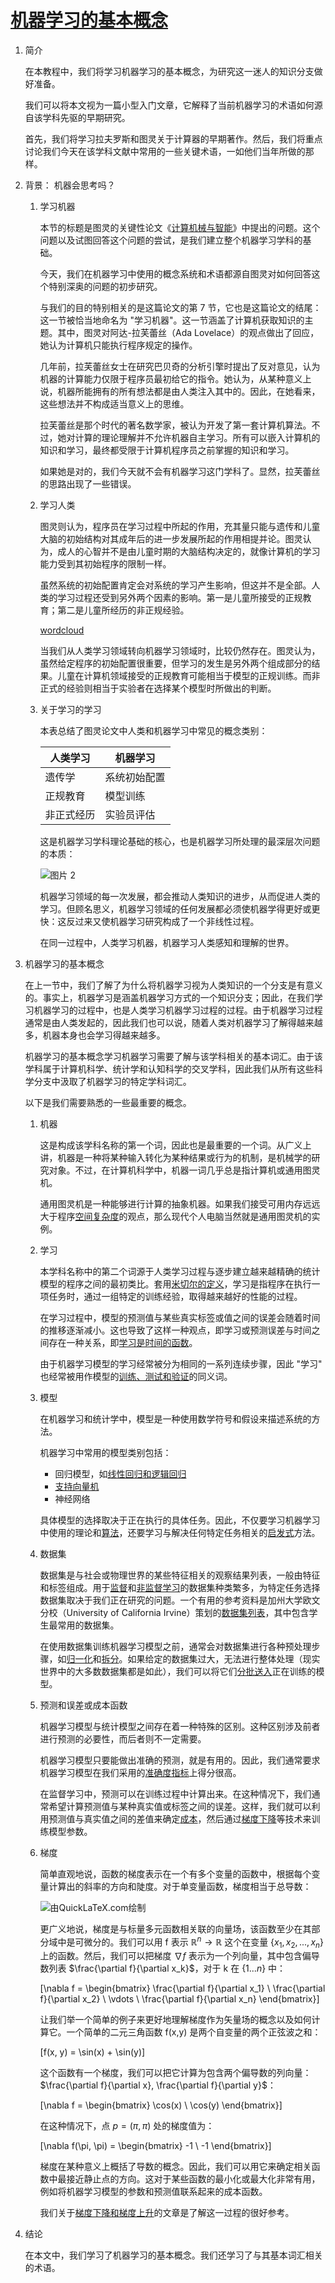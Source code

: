 # [机器学习的基本概念](https://www.baeldung.com/cs/ml-fundamentals)

1. 简介

    在本教程中，我们将学习机器学习的基本概念，为研究这一迷人的知识分支做好准备。

    我们可以将本文视为一篇小型入门文章，它解释了当前机器学习的术语如何源自该学科先驱的早期研究。

    首先，我们将学习拉夫罗斯和图灵关于计算器的早期著作。然后，我们将重点讨论我们今天在该学科文献中常用的一些关键术语，一如他们当年所做的那样。

2. 背景： 机器会思考吗？

    1. 学习机器

        本节的标题是图灵的关键性论文《[计算机械与智能](https://academic.oup.com/mind/article-pdf/LIX/236/433/9866119/433.pdf)》中提出的问题。这个问题以及试图回答这个问题的尝试，是我们建立整个机器学习学科的基础。

        今天，我们在机器学习中使用的概念系统和术语都源自图灵对如何回答这个特别深奥的问题的初步研究。

        与我们的目的特别相关的是这篇论文的第 7 节，它也是这篇论文的结尾：这一节被恰当地命名为 "学习机器"。这一节涵盖了计算机获取知识的主题。其中，图灵对阿达-拉芙蕾丝（Ada Lovelace）的观点做出了回应，她认为计算机只能执行程序规定的操作。

        几年前，拉芙蕾丝女士在研究巴贝奇的分析引擎时提出了反对意见，认为机器的计算能力仅限于程序员最初给它的指令。她认为，从某种意义上说，机器所能拥有的所有想法都是由人类注入其中的。因此，在她看来，这些想法并不构成适当意义上的思维。

        拉芙蕾丝是那个时代的著名数学家，被认为开发了第一套计算机算法。不过，她对计算的理论理解并不允许机器自主学习。所有可以嵌入计算机的知识和学习，最终都受限于计算机程序员之前掌握的知识和学习。

        如果她是对的，我们今天就不会有机器学习这门学科了。显然，拉芙蕾丝的思路出现了一些错误。

    2. 学习人类

        图灵则认为，程序员在学习过程中所起的作用，充其量只能与遗传和儿童大脑的初始结构对其成年后的进一步发展所起的作用相提并论。图灵认为，成人的心智并不是由儿童时期的大脑结构决定的，就像计算机的学习能力受到其初始程序的限制一样。

        虽然系统的初始配置肯定会对系统的学习产生影响，但这并不是全部。人类的学习过程还受到另外两个因素的影响。第一是儿童所接受的正规教育；第二是儿童所经历的非正规经验。

        [wordcloud](pic/wordcloud-300x300.webp)

        当我们从人类学习领域转向机器学习领域时，比较仍然存在。图灵认为，虽然给定程序的初始配置很重要，但学习的发生是另外两个组成部分的结果。儿童在计算机领域接受的正规教育可能相当于模型的正规训练。而非正式的经验则相当于实验者在选择某个模型时所做出的判断。

    3. 关于学习的学习

        本表总结了图灵论文中人类和机器学习中常见的概念类别：

        | 人类学习  | 机器学习   |
        |-------|--------|
        | 遗传学   | 系统初始配置 |
        | 正规教育  | 模型训练   |
        | 非正式经历 | 实验员评估  |

        这是机器学习学科理论基础的核心，也是机器学习所处理的最深层次问题的本质：

        ![图片 2](pic/image-2-300x166.png)

        机器学习领域的每一次发展，都会推动人类知识的进步，从而促进人类的学习。但顾名思义，机器学习领域的任何发展都必须使机器学得更好或更快：这反过来又使机器学习研究构成了一个非线性过程。

        在同一过程中，人类学习机器，机器学习人类感知和理解的世界。

3. 机器学习的基本概念

    在上一节中，我们了解了为什么将机器学习视为人类知识的一个分支是有意义的。事实上，机器学习是涵盖机器学习方式的一个知识分支；因此，在我们学习机器学习的过程中，也是人类学习机器学习过程的过程。由于机器学习过程通常是由人类发起的，因此我们也可以说，随着人类对机器学习了解得越来越多，机器本身也会学习得越来越多。

    机器学习的基本概念学习机器学习需要了解与该学科相关的基本词汇。由于该学科属于计算机科学、统计学和认知科学的交叉学科，因此我们从所有这些科学分支中汲取了机器学习的特定学科词汇。

    以下是我们需要熟悉的一些最重要的概念。

    1. 机器

        这是构成该学科名称的第一个词，因此也是最重要的一个词。从广义上讲，机器是一种将某种输入转化为某种结果或行为的机制，是机械学的研究对象。不过，在计算机科学中，机器一词几乎总是指计算机或通用图灵机。

        通用图灵机是一种能够进行计算的抽象机器。如果我们接受可用内存远远大于程序[空间复杂度](https://www.baeldung.com/cs/space-complexity)的观点，那么现代个人电脑当然就是通用图灵机的实例。

    2. 学习

        本学科名称中的第二个词源于人类学习过程与逐步建立越来越精确的统计模型的程序之间的最初类比。套用[米切尔的定义](https://books.google.com/books?id=EoYBngEACAAJ)，学习是指程序在执行一项任务时，通过一组特定的训练经验，取得越来越好的性能的过程。

        在学习过程中，模型的预测值与某些真实标签或值之间的误差会随着时间的推移逐渐减小。这也导致了这样一种观点，即学习或预测误差与时间之间存在一种关系，即[学习是时间的函数](https://www.baeldung.com/cs/learning-curve-ml)。

        由于机器学习模型的学习经常被分为相同的一系列连续步骤，因此 "学习" 也经常被用作模型的[训练、测试和验证](./ml-train-validate-test_zh.md)的同义词。

    3. 模型

        在机器学习和统计学中，模型是一种使用数学符号和假设来描述系统的方法。

        机器学习中常用的模型类别包括：

        - 回归模型，如[线性回归和逻辑回归](/core-concepts/math-logic/linear-vs-logistic-regression-zh.md)
        - [支持向量机](https://www.baeldung.com/cs/ml-support-vector-machines)
        - 神经网络

        具体模型的选择取决于正在执行的具体任务。因此，不仅要学习机器学习中使用的理论和[算法](https://www.baeldung.com/cs/heuristic-vs-algorithm#what-is-an-algorithm)，还要学习与解决任何特定任务相关的[启发式](https://www.baeldung.com/cs/heuristics)方法。

    4. 数据集

        数据集是与社会或物理世界的某些特征相关的观察结果列表，一般由特征和标签组成。用于[监督](https://www.baeldung.com/cs/sentiment-analysis-training-data#datasets-for-supervised-learning)和[非监督学习](https://www.baeldung.com/cs/machine-learning-intro#unsupervised)的数据集种类繁多，为特定任务选择数据集取决于我们正在研究的问题。一个有用的参考资料是加州大学欧文分校（University of California Irvine）策划的[数据集列表](https://archive.ics.uci.edu/datasets)，其中包含学生最常用的数据集。

        在使用数据集训练机器学习模型之前，通常会对数据集进行各种预处理步骤，如[归一化](https://www.baeldung.com/cs/data-normalization-before-after-splitting-set)和[拆分](https://www.baeldung.com/cs/train-test-datasets-ratio)。如果给定的数据集过大，无法进行整体处理（现实世界中的大多数数据集都是如此），我们可以将它们[分批送入](https://www.baeldung.com/cs/mini-batch-vs-single-batch-training-data)正在训练的模型。

    5. 预测和误差或成本函数

        机器学习模型与统计模型之间存在着一种特殊的区别。这种区别涉及前者进行预测的必要性，而后者则不一定需要。

        机器学习模型只要能做出准确的预测，就是有用的。因此，我们通常要求机器学习模型在我们采用的[准确度指标](https://www.baeldung.com/cs/top-n-accuracy-metrics)上得分很高。

        在监督学习中，预测可以在训练过程中计算出来。在这种情况下，我们通常希望计算预测值与某种真实值或标签之间的误差。这样，我们就可以利用预测值与真实值之间的差值来确定[成本](https://www.baeldung.com/cs/cost-function-logistic-regression-logarithmic-expr)，然后通过[梯度下降](https://www.baeldung.com/cs/gradient-descent-vs-newtons-gradient-descent)等技术来训练模型参数。

    6. 梯度

        简单直观地说，函数的梯度表示在一个有多个变量的函数中，根据每个变量计算出的斜率的方向和陡度。对于单变量函数，梯度相当于总导数：

        ![由QuickLaTeX.com绘制](pic/quicklatex.com-7c4a7117cba20ebd1905d864a917daba_l3.svg)

        更广义地说，梯度是与标量多元函数相关联的向量场，该函数至少在其部分域中是可微分的。我们可以用 f 表示 $\mathbb{R}^n \to \mathbb{R}$ 这个在变量 $\{x_1, x_2, ..., x_n\}$ 上的函数。然后，我们可以把梯度 $\nabla f$ 表示为一个列向量，其中包含偏导数列表 $\frac{\partial f}{\partial x_k}$，对于 k 在 $\{1...n\}$ 中：

        \[\nabla f = \begin{bmatrix} \frac{\partial f}{\partial x_1} \\ \frac{\partial f}{\partial x_2} \\ \vdots \\ \frac{\partial f}{\partial x_n} \end{bmatrix}\]

        让我们举一个简单的例子来更好地理解梯度作为矢量场的概念以及如何计算它。一个简单的二元三角函数 f(x,y) 是两个自变量的两个正弦波之和：

        \[f(x, y) = \sin(x) + \sin(y)\]

        这个函数有一个梯度，我们可以把它计算为包含两个偏导数的列向量：$\frac{\partial f}{\partial x}, \frac{\partial f}{\partial y}$：

        \[\nabla f = \begin{bmatrix} \cos(x) \\ \cos(y) \end{bmatrix}\]

        在这种情况下，点 $p = (\pi, \pi)$ 处的梯度值为：

        \[\nabla f(\pi, \pi) = \begin{bmatrix} -1 \\ -1 \end{bmatrix}\]

        梯度在某种意义上概括了导数的概念。因此，我们可以用它来确定相关函数中最接近静止点的方向。这对于某些函数的最小化或最大化非常有用，例如将机器学习模型的参数和预测值联系起来的成本函数。

        我们关于[梯度下降和梯度上升](https://www.baeldung.com/cs/gradient-descent-vs-ascent)的文章是了解这一过程的很好参考。

4. 结论

    在本文中，我们学习了机器学习的基本概念。我们还学习了与其基本词汇相关的术语。
